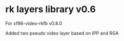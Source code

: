 # rk layers library v0.6

For xf86-video-rkfb v0.8.0

Added two pseudo video layer based on IPP and RGA